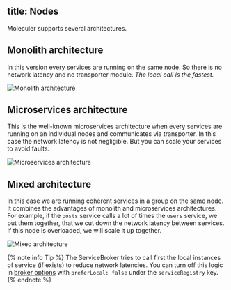 title: Nodes
---
Moleculer supports several architectures.

## Monolith architecture
In this version every services are running on the same node. So there is no network latency and no transporter module. _The local call is the fastest._

![Monolith architecture](/images/monolith-architecture.png)

## Microservices architecture
This is the well-known microservices architecture when every services are running on an individual nodes and communicates via transporter. In this case the network latency is not negligible. But you can scale your services to avoid faults.

![Microservices architecture](/images/microservices-architecture.png)

## Mixed architecture
In this case we are running coherent services in a group on the same node. It combines the advantages of monolith and microservices architectures.
For example, if the `posts` service calls a lot of times the `users` service, we put them together, that we cut down the network latency between services. If this node is overloaded, we will scale it up together. 

![Mixed architecture](/images/mixed-architecture.png)

{% note info Tip %}
The ServiceBroker tries to call first the local instances of service (if exists) to reduce network latencies. You can turn off this logic in [broker options](broker.html#Constructor-options) with `preferLocal: false` under the `serviceRegistry` key.
{% endnote %}
